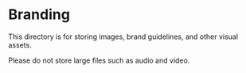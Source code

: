 # Branding #

This directory is for storing images, brand guidelines, and other visual assets. 

Please do not store large files such as audio and video. 
